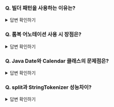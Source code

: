 ### Q. 빌더 패턴을 사용하는 이유는?

<details>
<summary>답변 확인하기</summary>
  
```
생성자나 빌더나 생성 시점에 값을 채워주는 역할은 같지만,
생성자의 경우 작성 시 지금 채워야 할 필드가 무엇인지 명확히 확인할 수 없다.
하지만 빌더의 경우 어느 필드에 어떤 값을 채워야할지 명확하게 인지할 수 있다.

또한, 롬복 빌더 어노테이션까지 사용하면 필드가 변경되거나 추가되어도 생성자를 수정하거나 새로 만들 필요 없이 유연하게 대응할 수 있다.
```
  
</details>

### Q. 롬복 어노테이션 사용 시 장점은?

<details>
<summary>답변 확인하기</summary>
  
```
상태나 기능 등이 추가되거나 변경되었을 때 이에 의존되는 코드(Getter, 생성자 등)들을 수정하지 않아도 되는 장점이 있음
```
  
</details>

### Q. Java Date와 Calendar 클래스의 문제점은?

<details>
<summary>답변 확인하기</summary>
  
```
불변(변경이 불가능한) 객체가 아니라 멀티스레드 환경에서 문제가 발생할 수 있음

Calendar는 월 값 설계가 잘못됨
예를 들어, 10월을 나타내는 Calendar.OCTOBER의 숫자 값은 9이다.
```
  
</details>

### Q. split과 StringTokenizer 성능차이?

<details>
<summary>답변 확인하기</summary>
  
```
split은 데이터를 토큰으로 잘라낸 결과를 배열에 담아 반환하기 때문에
데이터를 토큰으로 바로바로 잘라서 반환하는 StringTokenizer 보다 성능이 떨어질 수밖에 없다.
```
  
</details>

